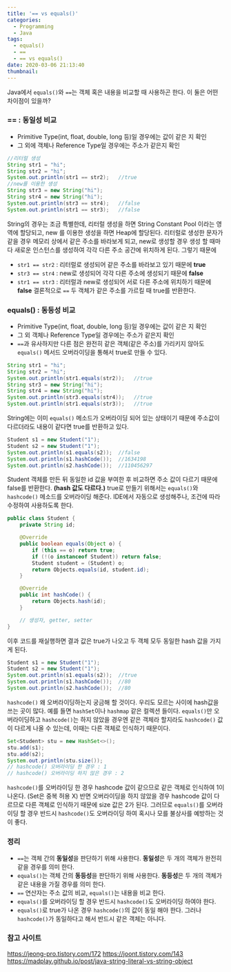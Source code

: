 ```yaml
---
title: '== vs equals()'
categories:
  - Programming
  - Java
tags:
  - equals()
  - ==
  - == vs equals()
date: 2020-03-06 21:13:40
thumbnail:
---
```

Java에서 <code>equals()</code>와 <code>==</code>는 객체 혹은 내용을 비교할 때 사용하곤 한다.
이 둘은 어떤 차이점이 있을까?

### == : 동일성 비교
+ Primitive Type(int, float, double, long 등)일 경우에는 값이 같은 지 확인
+ 그 외에 객체나 Reference Type일 경우에는 주소가 같은지 확인

```java
//리터럴 생성
String str1 = "hi";
String str2 = "hi";
System.out.println(str1 == str2);   //true
//new를 이용한 생성
String str3 = new String("hi");
String str4 = new String("hi");
System.out.println(str3 == str4);   //false
System.out.println(str1 == str3);   //false
```
String의 경우는 조금 특별한데, 리터럴 생성을 하면 String Constant Pool 이라는 영역에 할당되고, new 를 이용한 생성을 하면 Heap에 할당된다.
리터럴로 생성한 문자가 같을 경우 메모리 상에서 같은 주소를 바라보게 되고,
new로 생성할 경우 생성 할 때마다 새로운 인스턴스를 생성하여 각각 다른 주소 공간에 위치하게 된다.
그렇기 때문에
+ <code>str1 == str2</code> : 리터럴로 생성되어 같은 주소를 바라보고 있기 때문에 <strong>true</strong>
+ <code>str3 == str4</code> : new로 생성되어 각각 다른 주소에 생성되기 때문에 <strong>false</strong>
+ <code>str1 == str3</code> : 리터럴과 new로 생성되어 서로 다른 주소에 위치하기 때문에 <strong>false</strong>
결론적으로 <code>==</code> 두 객체가 같은 주소를 가르킬 때 true를 반환한다.

### equals() : 동등성 비교
+ Primitive Type(int, float, double, long 등)일 경우에는 값이 같은 지 확인
+ 그 외 객체나 Reference Type일 경우에는 주소가 같은지 확인
+ <code>==</code>과 유사하지만 다른 점은 완전히 같은 객체(같은 주소)를 가리키지 않아도 <code>equals()</code> 메서드 오버라이딩을 통해서 true로 만들 수 있다.

```java
String str1 = "hi";
String str2 = "hi";
System.out.println(str1.equals(str2));   //true
String str3 = new String("hi");
String str4 = new String("hi");
System.out.println(str3.equals(str4));   //true
System.out.println(str1.equals(str3));   //true
```
String에는 이미 <code>equals()</code> 메소드가 오버라이딩 되어 있는 상태이기 때문에 주소값이 다르더라도 내용이 같다면 true를 반환하고 있다.

```java
Student s1 = new Student("1");
Student s2 = new Student("1");
System.out.println(s1.equals(s2));  //false
System.out.println(s1.hashCode());  //1634198
System.out.println(s2.hashCode());  //110456297
```
Student 객체를 만든 뒤 동일한 id 값을 부여한 후 비교하면 주소 값이 다르기 때문에 false를 반환한다. <strong>(hash 값도 다르다.)</strong> true로 만들기 위해서는 <code>equals()</code>와 <code>hashcode()</code> 메소드를 오버라이딩 해준다. IDE에서 자동으로 생성해주나, 조건에 따라 수정하여 사용하도록 한다.

```java
public class Student {
    private String id;

    @Override
    public boolean equals(Object o) {
        if (this == o) return true;
        if (!(o instanceof Student)) return false;
        Student student = (Student) o;
        return Objects.equals(id, student.id);
    }

    @Override
    public int hashCode() {
        return Objects.hash(id);
    }

    // 생성자, getter, setter
}
```
이후 코드를 재실행하면 결과 값은 true가 나오고 두 객체 모두 동일한 hash 값을 가지게 된다.
```java
Student s1 = new Student("1");
Student s2 = new Student("1");
System.out.println(s1.equals(s2));  //true
System.out.println(s1.hashCode());  //80
System.out.println(s2.hashCode());  //80
```
<code>hashcode()</code> 왜 오버라이딩하는지 궁금해 할 것이다. 우리도 모르는 사이에 hash값을 쓰는 곳이 많다. 예를 들면 <code>hashSet</code>이나 <code>hashmap</code> 같은 컬렉션 들이다. <code>equals()</code>만 오버라이딩하고 <code>hashcode()</code>는 하지 않았을 경우엔 같은 객체라 할지라도 <code>hashcode()</code> 값이 다르게 나올 수 있는데, 이때는 다른 객체로 인식하기 때문이다.
```java
Set<Student> stu = new HashSet<>();
stu.add(s1);
stu.add(s2);
System.out.println(stu.size());
// hashcode() 오버라이딩 한 경우 : 1
// hashcode() 오버라이딩 하지 않은 경우 : 2
```
<code>hashcode()</code>를 오버라이딩 한 경우 hashcode 값이 같으므로 같은 객체로 인식하여 1이 나온다. (Set은 중복 허용 X) 반면 오버라이딩을 하지 않았을 경우 hashcode 값이 다르므로 다른 객체로 인식하기 때문에 size 값은 2가 된다.
그러므로 <code>equals()</code>를 오버라이딩 할 경우 반드시 <code>hashcode()</code>도 오버라이딩 하여 혹시나 모를 불상사를 예방하는 것이 좋다.

### 정리
+ <code>==</code>는 객체 간의 <strong>동일성</strong>을 판단하기 위해 사용한다. <strong>동일성</strong>은 두 개의 객체가 완전히 같을 경우를 의미 한다.
+ <code>equals()</code>는 객체 간의 <strong>동등성</strong>을 판단하기 위해 사용한다. <strong>동등성</strong>은 두 개의 객체가 같은 내용을 가질 경우를 의미 한다.
+ <code>==</code> 연산자는 주소 값의 비교, <code>equals()</code>는 내용을 비교 한다.
+ <code>equals()</code>를 오버라이딩 할 경우 반드시 <code>hashcode()</code>도 오버라이딩 하여야 한다.
+ <code>equals()</code>로 true가 나온 경우 <code>hashcode()</code>의 값이 동일 해야 한다. 그러나 <code>hashcode()</code>가 동일하다고 해서 반드시 같은 객체는 아니다.

### 참고 사이트
https://jeong-pro.tistory.com/172
https://joont.tistory.com/143
https://madplay.github.io/post/java-string-literal-vs-string-object
